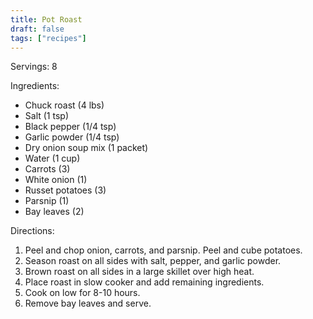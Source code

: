 ```yaml
---
title: Pot Roast
draft: false
tags: ["recipes"]
---
```


Servings: 8

Ingredients:
- Chuck roast (4 lbs)
- Salt (1 tsp)
- Black pepper (1/4 tsp)
- Garlic powder (1/4 tsp)
- Dry onion soup mix (1 packet)
- Water (1 cup)
- Carrots (3)
- White onion (1)
- Russet potatoes (3)
- Parsnip (1)
- Bay leaves (2)

Directions:
1) Peel and chop onion, carrots, and parsnip. Peel and cube potatoes.
1) Season roast on all sides with salt, pepper, and garlic powder.
2) Brown roast on all sides in a large skillet over high heat.
3) Place roast in slow cooker and add remaining ingredients.
4) Cook on low for 8-10 hours.
5) Remove bay leaves and serve.
